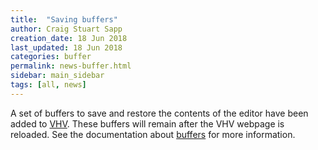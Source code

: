 ```yaml
---
title:  "Saving buffers"
author: Craig Stuart Sapp
creation_date: 18 Jun 2018
last_updated: 18 Jun 2018
categories: buffer
permalink: news-buffer.html
sidebar: main_sidebar
tags: [all, news]
---
```


A set of buffers to save and restore the contents of the editor
have been added to [VHV](http://verovio.humdrum.org).  These buffers
will remain after the VHV webpage is reloaded.  See the documentation 
about [buffers](/interface/buffers) for more information.

